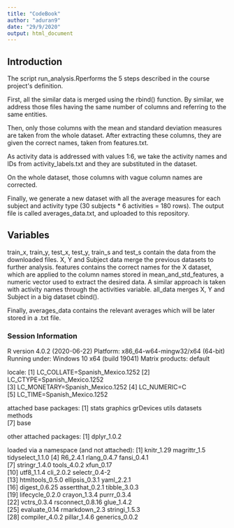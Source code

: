 ```yaml
---
title: "CodeBook"
author: "aduran9"
date: "29/9/2020"
output: html_document
---
```

## Introduction
The script run_analysis.Rperforms the 5 steps described in the course project's definition.

First, all the similar data is merged using the rbind() function. By similar, we address those files having the same number of columns and referring to the same entities.

Then, only those columns with the mean and standard deviation measures are taken from the whole dataset. After extracting these columns, they are given the correct names, taken from features.txt.

As activity data is addressed with values 1:6, we take the activity names and IDs from activity_labels.txt and they are substituted in the dataset.

On the whole dataset, those columns with vague column names are corrected.

Finally, we generate a new dataset with all the average measures for each subject and activity type (30 subjects * 6 activities = 180 rows). The output file is called averages_data.txt, and uploaded to this repository.

## Variables
train_x, train_y, test_x, test_y, train_s and test_s contain the data from the downloaded files.
X, Y and Subject data merge the previous datasets to further analysis.
features contains the correct names for the X dataset, which are applied to the column names stored in mean_and_std_features, a numeric vector used to extract the desired data.
A similar approach is taken with activity names through the activities variable.
all_data merges X, Y and Subject in a big dataset cbind().

Finally, averages_data contains the relevant averages which will be later stored in a .txt file.

### Session Information

R version 4.0.2 (2020-06-22)
Platform: x86_64-w64-mingw32/x64 (64-bit)
Running under: Windows 10 x64 (build 19041)
Matrix products: default

locale:
[1] LC_COLLATE=Spanish_Mexico.1252 
[2] LC_CTYPE=Spanish_Mexico.1252   
[3] LC_MONETARY=Spanish_Mexico.1252
[4] LC_NUMERIC=C                   
[5] LC_TIME=Spanish_Mexico.1252    

attached base packages:
[1] stats     graphics  grDevices utils     datasets  methods  
[7] base     

other attached packages:
[1] dplyr_1.0.2

loaded via a namespace (and not attached):
 [1] knitr_1.29       magrittr_1.5     tidyselect_1.1.0
 [4] R6_2.4.1         rlang_0.4.7      fansi_0.4.1     
 [7] stringr_1.4.0    tools_4.0.2      xfun_0.17       
[10] utf8_1.1.4       cli_2.0.2        selectr_0.4-2   
[13] htmltools_0.5.0  ellipsis_0.3.1   yaml_2.2.1      
[16] digest_0.6.25    assertthat_0.2.1 tibble_3.0.3    
[19] lifecycle_0.2.0  crayon_1.3.4     purrr_0.3.4     
[22] vctrs_0.3.4      rsconnect_0.8.16 glue_1.4.2      
[25] evaluate_0.14    rmarkdown_2.3    stringi_1.5.3   
[28] compiler_4.0.2   pillar_1.4.6     generics_0.0.2  